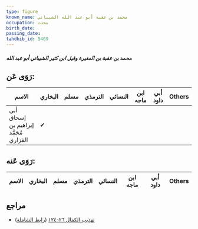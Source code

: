 ```yaml
---
type: figure
known_name: محمد بن عقبة أبو عبد الله الشيباني
occupation: محدث
birth_date:
passing_date:
tahdhib_id: 5469
---
```

##### محمد بن عقبة بن المغيرة وقيل ابن كثير الشيباني أبو عبد الله

## رَوَى عَن:
| الاسم                                 | البخاري | مسلم | الترمذي | النسائي | ابن ماجه | أبي داود | Others |
| ------------------------------------- | ------- | ---- | ------- | ------- | -------- | -------- | ------ |
| أبي إسحاق إبراهيم بن مُحَمَّد الفزاري | ✔       |      |         |         |          |          |        |
## رَوَى عَنه:
| الاسم | البخاري | مسلم | الترمذي | النسائي | ابن ماجه | أبي داود | Others |
| ----- | ------- | ---- | ------- | ------- | -------- | -------- | ------ |
## مراجع
- [تهذيب الكمال ٢٦-١٢٤](obsidian://open?vault=Tahdhib-al-Kamal&file=Figures/٥٤٦٩-محمد%20بن%20عقبة%20بن%20المغيرة%20وقيل%20ابن%20كثير%20الشيباني%20أبو%20عبد%20الله) ([رابط الشاملة](https://shamela.ws/book/3722/13872))